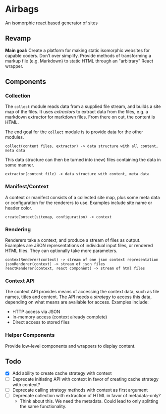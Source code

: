 # Airbags

An isomorphic react based generator of sites

## Revamp

**Main goal:** Create a platform for making static isomorphic websites for
capable coders. Don't over simplify. Provide methods of transforming a markup
file (e.g. Markdown) to static HTML through an "arbitrary" React wrapper.

## Components

### Collection

The `collect` module reads data from a supplied file stream, and builds a site
map of the files. It uses *extractors* to extract data from the files, e.g. a
markdown extractor for markdown files. From there on out, the content is HTML.

The end goal for the `collect` module is to provide data for the other modules.

```
collect(content files, extractor) -> data structure with all content, meta data
```

This data structure can then be turned into (new) files containing the data
in some manner.

```
extractor(content file) -> data structure with content, meta data
```

### Manifest/Context

A context or manifest consists of a collected site map, plus some meta data or
configuration for the renderers to use. Examples include site name or header
color.

```
createContext(sitemap, configuration) -> context
```

### Rendering

Renderers take a context, and produce a stream of files as output. Examples are
JSON representations of individual input files, or rendered HTML files. They can
optionally take more parameters.

```
contextRenderer(context) -> stream of one json context representation
jsonRenderer(context) -> stream of json files
reactRenderer(context, react component) -> stream of html files
```

### Context API

The context API provides means of accessing the context data, such as file
names, titles and content. The API needs a *strategy* to access this data,
depending on what means are available for access. Examples include:

 - HTTP access via JSON
 - In-memory access (context already complete)
 - Direct access to stored files

### Helper Components

Provide low-level components and wrappers to display content.


## Todo

 - [x] Add ability to create cache strategy with context
 - [ ] Deprecate initiating API with context in favor of creating cache strategy with context?
 - [ ] Deprecate calling strategy methods with context as first argument
 - [ ] Deprecate collection with extraction of HTML in favor of metadata-only?
   - Think about this. We need the metadata. Could lead to only splitting the same functionality.
